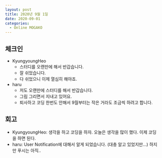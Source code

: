 ```yaml
---
layout: post
title: 2020년 9월 1일
date: 2020-09-01
categories:
  - Online MOGAKO
---
```


## 체크인

- KyungyoungHeo
  - 스터디를 오랜만에 해서 반갑습니다.
  - 잘 쉬었습니다.
  - 다 쉬었으니 이제 열심히 해야죠.
- haru
  - 저도 오랜만에 스터디를 해서 반갑습니다.
  - 그림 그리면서 지내고 있어요.
  - 퇴사하고 코딩 한번도 안해서 9월부터는 작은 거라도 조금씩 하려고 합니다.

## 회고

- KyungyoungHeo: 생각을 하고 코딩을 하자. 오늘은 생각을 많이 했다. 이제 코딩을 하면 된다.
- haru: User Notification에 대해서 알게 되었습니다. (대충 알고 있었지만...) 하지만 푸시는 아직..
